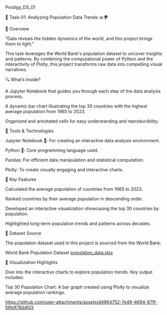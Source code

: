 Prodigy_DS_01

🌟 Task-01: Analyzing Population Data Trends 📊🌍

🚀 Overview

"Data reveals the hidden dynamics of the world, and this project brings them to light."

This task leverages the World Bank's population dataset to uncover insights and patterns. By combining the computational power of Python and the interactivity of Plotly, this project transforms raw data into compelling visual narratives.

🔍 What’s Inside?

A Jupyter Notebook that guides you through each step of the data analysis process.

A dynamic bar chart illustrating the top 30 countries with the highest average population from 1965 to 2023.

Organized and annotated cells for easy understanding and reproducibility.

🔧 Tools & Technologies

Jupyter Notebook 📓: For creating an interactive data analysis environment.

Python 🐍: Core programming language used.

Pandas: For efficient data manipulation and statistical computation.

Plotly: To create visually engaging and interactive charts.

🌟 Key Features

Calculated the average population of countries from 1965 to 2023.

Ranked countries by their average population in descending order.

Developed an interactive visualization showcasing the top 30 countries by population.

Highlighted long-term population trends and patterns across decades.

📁 Dataset Source

The population dataset used in this project is sourced from the World Bank:

World Bank Population Dataset
[population_data.xlsx](https://github.com/user-attachments/files/18307633/population_data.xlsx)


🎥 Visualization Highlights

Dive into the interactive charts to explore population trends. Key output includes:

Top 30 Population Chart: A bar graph created using Plotly to visualize average population rankings.


https://github.com/user-attachments/assets/d4964752-7e49-4694-87ff-fdfe978ddfd3

